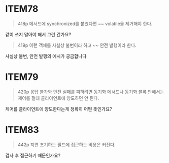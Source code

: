 # ITEM78
> 418p 메서드에 synchronized를 붙였다면 ~~ volatile을 제거해야 한다.

같이 쓰지 말아야 해서 그런 건가요? 

> 419p 이런 객체를 사실상 불변이라 하고 ~~ 안전 발행이라 한다.

사실상 불변, 안전 발행의 예시가 궁금합니다

# ITEM79
> 420p 응답 불가와 안전 실패를 피하려면 동기화 메서드나 동기화 블록 안에서는 제어를 절대 클라이언트에 양도하면 안 된다.

제어를 클라이언트에 양도한다는게 정확히 어떤 뜻인가요?

# ITEM83
> 442p 지연 초기하는 필드에 접근하는 비용은 커진다.

검사 후 접근하기 때문인가요?
